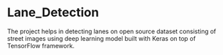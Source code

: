# Lane_Detection
The project helps in detecting lanes on open source dataset consisting of street images using deep learning model built with Keras on top of TensorFlow framework.
